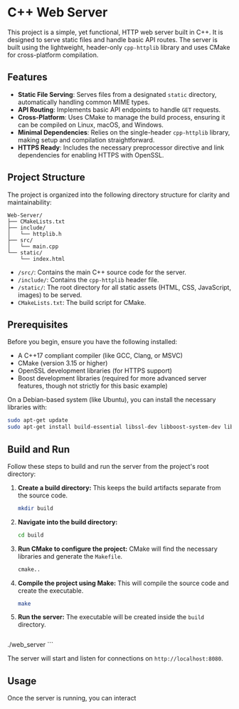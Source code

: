 # C++ Web Server

This project is a simple, yet functional, HTTP web server built in C++. It is designed to serve static files and handle basic API routes. The server is built using the lightweight, header-only `cpp-httplib` library and uses CMake for cross-platform compilation.

## Features

*   **Static File Serving**: Serves files from a designated `static` directory, automatically handling common MIME types.
*   **API Routing**: Implements basic API endpoints to handle `GET` requests.
*   **Cross-Platform**: Uses CMake to manage the build process, ensuring it can be compiled on Linux, macOS, and Windows.
*   **Minimal Dependencies**: Relies on the single-header `cpp-httplib` library, making setup and compilation straightforward.
*   **HTTPS Ready**: Includes the necessary preprocessor directive and link dependencies for enabling HTTPS with OpenSSL.

## Project Structure

The project is organized into the following directory structure for clarity and maintainability:

```
Web-Server/
├── CMakeLists.txt
├── include/
│   └── httplib.h
├── src/
│   └── main.cpp
└── static/
    └── index.html
```

*   `/src/`: Contains the main C++ source code for the server.
*   `/include/`: Contains the `cpp-httplib` header file.
*   `/static/`: The root directory for all static assets (HTML, CSS, JavaScript, images) to be served.
*   `CMakeLists.txt`: The build script for CMake.

## Prerequisites

Before you begin, ensure you have the following installed:
*   A C++17 compliant compiler (like GCC, Clang, or MSVC)
*   CMake (version 3.15 or higher)
*   OpenSSL development libraries (for HTTPS support)
*   Boost development libraries (required for more advanced server features, though not strictly for this basic example)

On a Debian-based system (like Ubuntu), you can install the necessary libraries with:
```bash
sudo apt-get update
sudo apt-get install build-essential libssl-dev libboost-system-dev libboost-thread-dev
```

## Build and Run

Follow these steps to build and run the server from the project's root directory:

1.  **Create a build directory:**
    This keeps the build artifacts separate from the source code.
    ```bash
    mkdir build
    ```

2.  **Navigate into the build directory:**
    ```bash
    cd build
    ```

3.  **Run CMake to configure the project:**
    CMake will find the necessary libraries and generate the `Makefile`.
    ```bash
    cmake..
    ```

4.  **Compile the project using Make:**
    This will compile the source code and create the executable.
    ```bash
    make
    ```

5.  **Run the server:**
    The executable will be created inside the `build` directory.
    ```bash
   ./web_server
    ```

The server will start and listen for connections on `http://localhost:8080`.

## Usage

Once the server is running, you can interact
